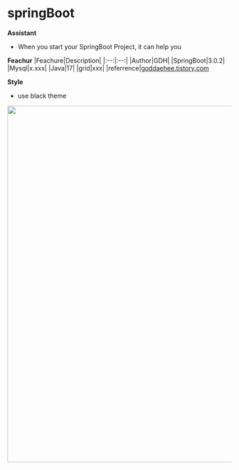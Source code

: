# springBoot
**Assistant**
 - When you start your SpringBoot Project, it can help you

**Feachur**
|Feachure|Description|
|:--:|:--:|
|Author|GDH|
|SpringBoot|3.0.2|
|Mysql|x.xxx|
|Java|17|
|grid|xxx|
|referrence|[goddaehee.tistory.com](http://goddaehee.tistory.com/)

**Style**
 - use black theme

<img src="https://tistory1.daumcdn.net/tistory/1994430/skin/images/bpm.PNG" width="800">
